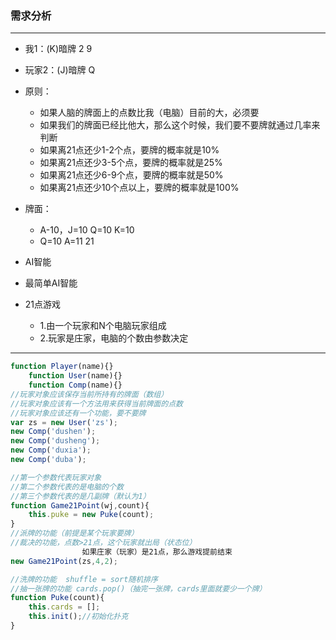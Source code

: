 ﻿### 需求分析

---


- 我1：(K)暗牌 2 9
- 玩家2：(J)暗牌 Q

- 原则：

	- 如果人脑的牌面上的点数比我（电脑）目前的大，必须要
    - 如果我们的牌面已经比他大，那么这个时候，我们要不要牌就通过几率来判断
	- 如果离21点还少1-2个点，要牌的概率就是10%
	- 如果离21点还少3-5个点，要牌的概率就是25%
	- 如果离21点还少6-9个点，要牌的概率就是50%
	- 如果离21点还少10个点以上，要牌的概率就是100%

- 牌面：
	- A-10，J=10 Q=10 K=10 
	- Q=10 A=11 21

- AI智能
- 最简单AI智能

- 21点游戏

	- 1.由一个玩家和N个电脑玩家组成
	- 2.玩家是庄家，电脑的个数由参数决定

---

```JavaScript	
function Player(name){}
	function User(name){}
	function Comp(name){}
//玩家对象应该保存当前所持有的牌面（数组）
//玩家对象应该有一个方法用来获得当前牌面的点数
//玩家对象应该还有一个功能，要不要牌
var zs = new User('zs');
new Comp('dushen');
new Comp('dusheng');
new Comp('duxia');
new Comp('duba');

//第一个参数代表玩家对象
//第二个参数代表的是电脑的个数
//第三个参数代表的是几副牌（默认为1）
function Game21Point(wj,count){
	this.puke = new Puke(count);
}
//派牌的功能（前提是某个玩家要牌）
//裁决的功能，点数>21点，这个玩家就出局（状态位）
	            如果庄家（玩家）是21点，那么游戏提前结束
new Game21Point(zs,4,2);

//洗牌的功能  shuffle = sort随机排序
//抽一张牌的功能 cards.pop()（抽完一张牌，cards里面就要少一个牌）
function Puke(count){
	this.cards = [];
	this.init();//初始化扑克
}

```
